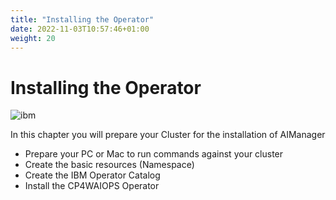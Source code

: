 ```yaml
---
title: "Installing the Operator"
date: 2022-11-03T10:57:46+01:00
weight: 20
---
```


# Installing the Operator

![ibm](/cp4waiops-training/pics/ibm/connections.gif)

In this chapter you will prepare your Cluster for the installation of AIManager

* Prepare your PC or Mac to run commands against your cluster
* Create the basic resources (Namespace)
* Create the IBM Operator Catalog
* Install the CP4WAIOPS Operator
